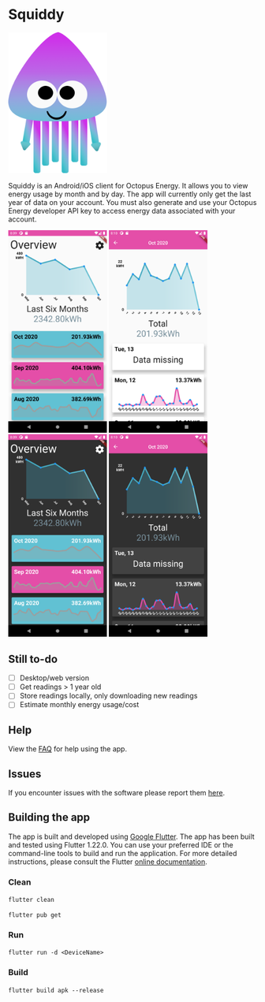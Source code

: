 # Squiddy

<img src="assets/SSquid3.png" alt="LoginPage" width="200">

Squiddy is an Android/iOS client for Octopus Energy. It allows you to view energy usage by month and by day. The app will currently only get the last year of data on your account. You must also generate and use your Octopus Energy developer API key to access energy data associated with your account.

<p float="left">
    <img src="readmeImages/mainLight.png" alt="MainLight" width="200">
    <img src="readmeImages/monthLight.png" alt="monthLight" width="200">
    <img src="readmeImages/mainDark.png" alt="MainDark" width="200">
    <img src="readmeImages/monthDark.png" alt="MainDark" width="200">
</p>

## Still to-do

- [ ] Desktop/web version
- [ ] Get readings > 1 year old 
- [ ] Store readings locally, only downloading new readings 
- [ ] Estimate monthly energy usage/cost

## Help

View the [FAQ]() for help using the app.

## Issues 

If you encounter issues with the software please report them [here]().

## Building the app

The app is built and developed using [Google Flutter](https://flutter.dev/). The app has been built and tested using Flutter 1.22.0. You can use your preferred IDE or the command-line tools to build and run the application. For more detailed instructions, please consult the Flutter [online documentation](https://flutter.dev/docs).

### Clean

`flutter clean`

`flutter pub get`

### Run

`flutter run -d <DeviceName>`

### Build

`flutter build apk --release`
